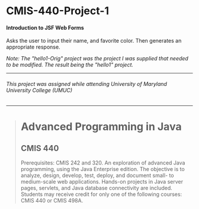 # CMIS-440-Project-1
#### Introduction to JSF Web Forms

Asks the user to input their name, and favorite color. Then generates an appropriate response.

_Note: The "hello1-Orig" project was the project I was supplied that needed to be modified.  The result being the "hello1" project._

---
###### This project was assigned while attending University of Maryland University College (UMUC)
---

><h1>Advanced Programming in Java</h1>
><h2>CMIS 440</h2>
><p>Prerequisites: CMIS 242 and 320. An exploration of advanced Java programming, using the Java Enterprise edition. The objective is to analyze, design, develop, test, deploy, and document small- to medium-scale web applications. Hands-on projects in Java server pages, servlets, and Java database connectivity are included. Students may receive credit for only one of the following courses: CMIS 440 or CMIS 498A.</p>
